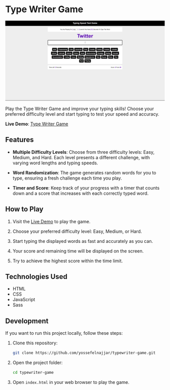 # Type Writer Game

![Type Writer Game Screenshot](screenshot.png)

Play the Type Writer Game and improve your typing skills! Choose your preferred difficulty level and start typing to test your speed and accuracy.

**Live Demo**: [Type Writer Game](https://yossefelnajjar.github.io/typewriter-game/)

## Features

- **Multiple Difficulty Levels**: Choose from three difficulty levels: Easy, Medium, and Hard. Each level presents a different challenge, with varying word lengths and typing speeds.

- **Word Randomization**: The game generates random words for you to type, ensuring a fresh challenge each time you play.

- **Timer and Score**: Keep track of your progress with a timer that counts down and a score that increases with each correctly typed word.

## How to Play

1. Visit the [Live Demo](https://yossefelnajjar.github.io/typewriter-game/) to play the game.

2. Choose your preferred difficulty level: Easy, Medium, or Hard.

3. Start typing the displayed words as fast and accurately as you can.

4. Your score and remaining time will be displayed on the screen.

5. Try to achieve the highest score within the time limit.

## Technologies Used

- HTML
- CSS
- JavaScript
- Sass

## Development

If you want to run this project locally, follow these steps:

1. Clone this repository:

   ```bash
   git clone https://github.com/yossefelnajjar/typewriter-game.git
   ```

2. Open the project folder:

   ```bash
   cd typewriter-game
   ```

3. Open `index.html` in your web browser to play the game.
